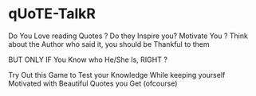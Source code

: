 # qUoTE-TalkR

Do You Love reading Quotes ? Do they Inspire you? Motivate You ?
Think about the Author who said it, you should be Thankful to them

BUT ONLY IF You Know who He/She Is, RIGHT ?


Try Out this Game to Test your Knowledge While keeping yourself Motivated with Beautiful Quotes you Get (ofcourse)
